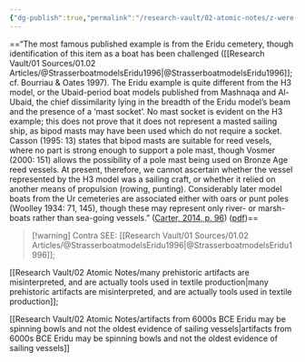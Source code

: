 ```yaml
---
{"dg-publish":true,"permalink":"/research-vault/02-atomic-notes/z-were-masts-used-on-reed-boats-boat-model-from-eridu-mast-socket-different-than-as-sabiyah-boat-model/"}
---
```


==“The most famous published example is from the Eridu cemetery, though identification of this item as a boat has been challenged ([[Research Vault/01 Sources/01.02 Articles/@StrasserboatmodelsEridu1996\|@StrasserboatmodelsEridu1996]]; cf. Bourriau & Oates 1997). The Eridu example is quite different from the H3 model, or the Ubaid-period boat models published from Mashnaqa and Al-Ubaid, the chief dissimilarity lying in the breadth of the Eridu model’s beam and the presence of a ‘mast socket’. No mast socket is evident on the H3 example; this does not prove that it does not represent a masted sailing ship, as bipod masts may have been used which do not require a socket. Casson (1995: 13) states that bipod masts are suitable for reed vesels, where no part is strong enough to support a pole mast, though Vosmer (2000: 151) allows the possibility of a pole mast being used on Bronze Age reed vessels. At present, therefore, we cannot ascertain whether the vessel represented by the H3 model was a sailing craft, or whether it relied on another means of propulsion (rowing, punting). Considerably later model boats from the Ur cemeteries are associated either with oars or punt poles (Woolley 1934: 71, 145), though these may represent only river- or marsh-boats rather than sea-going vessels.” ([Carter, 2014, p. 96](zotero://select/library/items/95QP46HC)) ([pdf](zotero://open-pdf/library/items/HDYMAYDV?page=7&annotation=IIJ4TK9V))==

> [!warning] Contra
> SEE: [[Research Vault/01 Sources/01.02 Articles/@StrasserboatmodelsEridu1996\|@StrasserboatmodelsEridu1996]]; 
> 

[[Research Vault/02 Atomic Notes/many prehistoric artifacts are misinterpreted, and are actually tools used in textile production\|many prehistoric artifacts are misinterpreted, and are actually tools used in textile production]]; 

[[Research Vault/02 Atomic Notes/artifacts from 6000s BCE Eridu may be spinning bowls and not the oldest evidence of sailing vessels\|artifacts from 6000s BCE Eridu may be spinning bowls and not the oldest evidence of sailing vessels]]